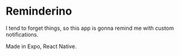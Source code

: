 # Reminderino
 I tend to forget things, so this app is gonna remind me with custom notifications.

 Made in Expo, React Native.
